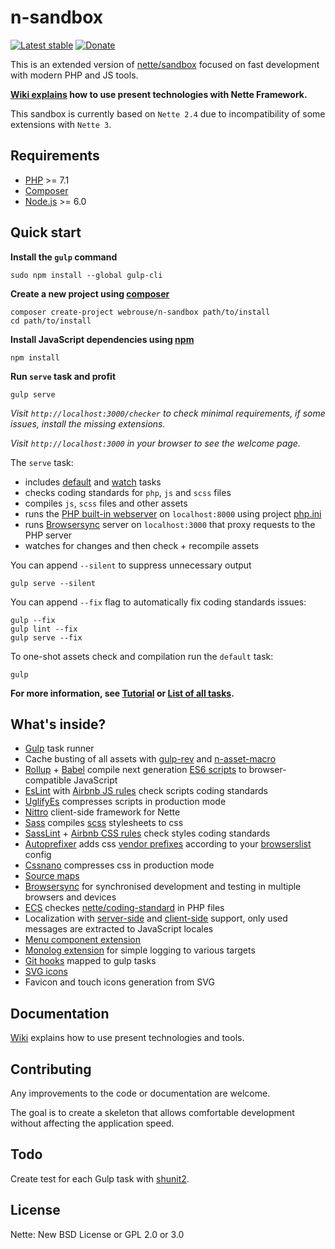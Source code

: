 # n-sandbox

[![Latest stable](https://img.shields.io/packagist/v/webrouse/n-sandbox.svg)](https://packagist.org/packages/webrouse/n-sandbox)
[![Donate](https://img.shields.io/badge/Donate-PayPal-green.svg)](https://www.paypal.com/cgi-bin/webscr?cmd=_s-xclick&hosted_button_id=ZU4VST34ZB9J6)

This is an extended version of [nette/sandbox](https://github.com/nette/sandbox) focused on fast development with modern PHP and JS tools.

**[Wiki explains](https://github.com/webrouse/n-sandbox/wiki) how to use present technologies with Nette Framework.**

This sandbox is currently based on `Nette 2.4` due to incompatibility of some extensions with `Nette 3`.

## Requirements

* [PHP](https://php.net) >= 7.1
* [Composer](https://getcomposer.org)
* [Node.js](https://nodejs.org/en) >= 6.0

## Quick start

**Install the `gulp` command**
```
sudo npm install --global gulp-cli
```

**Create a new project using [composer](https://getcomposer.org/)**
```
composer create-project webrouse/n-sandbox path/to/install
cd path/to/install
```

**Install JavaScript dependencies using [npm](https://www.npmjs.com/get-npm)**
```
npm install
```

**Run `serve` task and profit**
```
gulp serve
```

*Visit `http://localhost:3000/checker` to check minimal requirements, if some issues, install the missing extensions.*

*Visit `http://localhost:3000` in your browser to see the welcome page.*

The `serve` task:
 * includes [default](https://github.com/webrouse/n-sandbox/wiki/Gulp#gulp-or-gulp-default) and [watch](https://github.com/webrouse/n-sandbox/wiki/Gulp#gulp-watch) tasks
 * checks coding standards for `php`, `js` and `scss` files
 * compiles `js`, `scss` files and other assets
 * runs the [PHP built-in webserver](http://php.net/manual/en/features.commandline.webserver.php) on `localhost:8000` using project [php.ini](https://github.com/webrouse/n-sandbox/blob/master/php.ini)
 * runs [Browsersync](https://www.browsersync.io) server on `localhost:3000` that proxy requests to the PHP server
 * watches for changes and then check + recompile assets


You can append `--silent` to suppress unnecessary output
```
gulp serve --silent
```

You can append `--fix` flag to automatically fix coding standards issues:
```
gulp --fix
gulp lint --fix
gulp serve --fix
```

To one-shot assets check and compilation run the `default` task:
```
gulp
```

**For more information, see [Tutorial](https://github.com/webrouse/n-sandbox/wiki/Tutorial) or [List of all tasks](https://github.com/webrouse/n-sandbox/wiki/Gulp#list-of-all-project-tasks).**

## What's inside?

 * [Gulp](https://gulpjs.com) task runner
 * Cache busting of all assets with [gulp-rev](https://www.npmjs.com/package/gulp-rev) and [n-asset-macro](https://github.com/webrouse/n-asset-macro)
 * [Rollup](https://www.npmjs.com/package/rollup) + [Babel](https://babeljs.io) compile next generation [ES6 scripts](https://github.com/lukehoban/es6features) to browser-compatible JavaScript
 * [EsLint](https://www.npmjs.com/package/eslint) with [Airbnb JS rules](https://github.com/airbnb/javascript) check scripts coding standards
 * [UglifyEs](https://www.npmjs.com/package/gulp-uglify-es) compresses scripts in production mode
 * [Nittro](https://github.com/nittro/nittro) client-side framework for Nette
 * [Sass](https://www.npmjs.com/package/gulp-sass) compiles [scss](http://sass-lang.com/guide) stylesheets to css
 * [SassLint](https://www.npmjs.com/package/gulp-sass-lint) + [Airbnb CSS rules](https://github.com/airbnb/css) check styles coding standards
 * [Autoprefixer](https://www.npmjs.com/package/autoprefixer) adds css [vendor prefixes](https://developer.mozilla.org/en-US/docs/Glossary/Vendor_Prefix) according to your [browserslist](https://github.com/webrouse/n-sandbox/blob/master/package.json#L68) config
 * [Cssnano](https://www.npmjs.com/package/cssnano) compresses css in production mode
 * [Source maps](https://github.com/webrouse/n-sandbox/wiki/Source-Maps)
 * [Browsersync](https://www.browsersync.io) for synchronised development and testing in multiple browsers and devices 
 * [ECS](https://packagist.org/packages/symplify/easy-coding-standard) checkes [nette/coding-standard](https://github.com/nette/coding-standard) in PHP files
 * Localization with [server-side](https://componette.com/kdyby/translation) and [client-side](https://github.com/willdurand/BazingaJsTranslationBundle/blob/master/Resources/doc/index.md) support, only used messages are extracted to JavaScript locales
 * [Menu component extension](https://github.com/Carrooi/Nette-Menu)
 * [Monolog extension](https://github.com/Kdyby/Monolog) for simple logging to various targets
 * [Git hooks](https://www.npmjs.com/package/husky) mapped to gulp tasks
 * [SVG icons](https://github.com/webrouse/n-sandbox/wiki/Icons)
 * Favicon and touch icons generation from SVG
 
 ## Documentation
 
 [Wiki](https://github.com/webrouse/n-sandbox/wiki) explains how to use present technologies and tools.
 
 ## Contributing
 
 Any improvements to the code or documentation are welcome.
 
 The goal is to create a skeleton that allows comfortable development without affecting the application speed.
 
 ## Todo
 
 Create test for each Gulp task with [shunit2](https://github.com/kward/shunit2).
 
 ## License
 
 Nette: New BSD License or GPL 2.0 or 3.0
 

